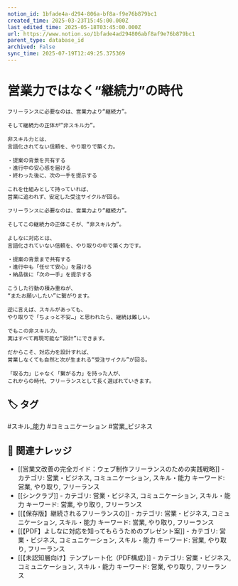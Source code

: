 ```yaml
---
notion_id: 1bfade4a-d294-806a-bf8a-f9e76b879bc1
created_time: 2025-03-23T15:45:00.000Z
last_edited_time: 2025-05-18T03:45:00.000Z
url: https://www.notion.so/1bfade4ad294806abf8af9e76b879bc1
parent_type: database_id
archived: False
sync_time: 2025-07-19T12:49:25.375369
---
```


# 営業力ではなく“継続力”の時代

```plain text
フリーランスに必要なのは、営業力より“継続力”。

そして継続力の正体が“非スキル力”。

非スキル力とは、
言語化されてない信頼を、やり取りで築く力。

・提案の背景を共有する
・進行中の安心感を届ける
・終わった後に、次の一手を提示する

これを仕組みとして持っていれば、
営業に追われず、安定した受注サイクルが回る。
```
```plain text
フリーランスに必要なのは、営業力より“継続力”。

そしてこの継続力の正体こそが、“非スキル力”。

よしなに対応とは、  
言語化されていない信頼を、やり取りの中で築く力です。

・提案の背景まで共有する  
・進行中も「任せて安心」を届ける  
・納品後に「次の一手」を提示する

こうした行動の積み重ねが、  
“またお願いしたい”に繋がります。

逆に言えば、スキルがあっても、  
やり取りで「ちょっと不安…」と思われたら、継続は難しい。

でもこの非スキル力、  
実はすべて再現可能な“設計”にできます。

だからこそ、対応力を設計すれば、  
営業しなくても自然と次が生まれる“受注サイクル”が回る。

「取る力」じゃなく「繋がる力」を持った人が、  
これからの時代、フリーランスとして長く選ばれていきます。

```

## 🏷️ タグ
#スキル_能力 #コミュニケーション #営業_ビジネス

## 🔗 関連ナレッジ
- [[営業文改善の完全ガイド：ウェブ制作フリーランスのための実践戦略]] - カテゴリ: 営業・ビジネス, コミュニケーション, スキル・能力 キーワード: 営業, やり取り, フリーランス
- [[シンクラブ]] - カテゴリ: 営業・ビジネス, コミュニケーション, スキル・能力 キーワード: 営業, やり取り, フリーランス
- [[【保存版】継続されるフリーランスの]] - カテゴリ: 営業・ビジネス, コミュニケーション, スキル・能力 キーワード: 営業, やり取り, フリーランス
- [[【PDF】よしなに対応を知ってもらうためのプレゼント案]] - カテゴリ: 営業・ビジネス, コミュニケーション, スキル・能力 キーワード: 営業, やり取り, フリーランス
- [[【未認知層向け】テンプレート化（PDF構成）]] - カテゴリ: 営業・ビジネス, コミュニケーション, スキル・能力 キーワード: 営業, やり取り, フリーランス

